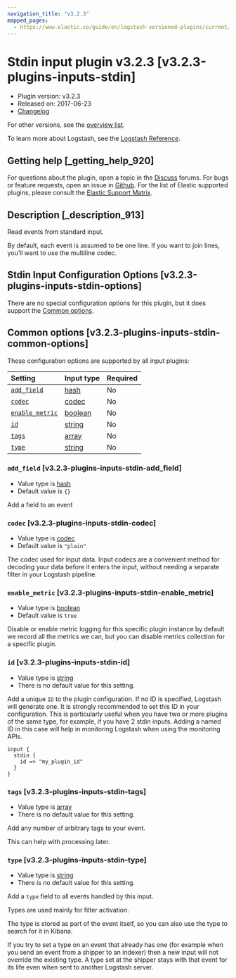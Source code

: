 ```yaml
---
navigation_title: "v3.2.3"
mapped_pages:
  - https://www.elastic.co/guide/en/logstash-versioned-plugins/current/v3.2.3-plugins-inputs-stdin.html
---
```


# Stdin input plugin v3.2.3 [v3.2.3-plugins-inputs-stdin]

* Plugin version: v3.2.3
* Released on: 2017-06-23
* [Changelog](https://github.com/logstash-plugins/logstash-input-stdin/blob/v3.2.3/CHANGELOG.md)

For other versions, see the [overview list](input-stdin-index.md).

To learn more about Logstash, see the [Logstash Reference](https://www.elastic.co/guide/en/logstash/current/index.html).

## Getting help [_getting_help_920]

For questions about the plugin, open a topic in the [Discuss](http://discuss.elastic.co) forums. For bugs or feature requests, open an issue in [Github](https://github.com/logstash-plugins/logstash-input-stdin). For the list of Elastic supported plugins, please consult the [Elastic Support Matrix](https://www.elastic.co/support/matrix#matrix_logstash_plugins).

## Description [_description_913]

Read events from standard input.

By default, each event is assumed to be one line. If you want to join lines, you’ll want to use the multiline codec.

## Stdin Input Configuration Options [v3.2.3-plugins-inputs-stdin-options]

There are no special configuration options for this plugin, but it does support the [Common options](v3-2-3-plugins-inputs-stdin.md#v3.2.3-plugins-inputs-stdin-common-options).

## Common options [v3.2.3-plugins-inputs-stdin-common-options]

These configuration options are supported by all input plugins:

| Setting | Input type | Required |
| :- | :- | :- |
| [`add_field`](v3-2-3-plugins-inputs-stdin.md#v3.2.3-plugins-inputs-stdin-add_field) | [hash](/lsr/value-types.md#hash) | No |
| [`codec`](v3-2-3-plugins-inputs-stdin.md#v3.2.3-plugins-inputs-stdin-codec) | [codec](/lsr/value-types.md#codec) | No |
| [`enable_metric`](v3-2-3-plugins-inputs-stdin.md#v3.2.3-plugins-inputs-stdin-enable_metric) | [boolean](/lsr/value-types.md#boolean) | No |
| [`id`](v3-2-3-plugins-inputs-stdin.md#v3.2.3-plugins-inputs-stdin-id) | [string](/lsr/value-types.md#string) | No |
| [`tags`](v3-2-3-plugins-inputs-stdin.md#v3.2.3-plugins-inputs-stdin-tags) | [array](/lsr/value-types.md#array) | No |
| [`type`](v3-2-3-plugins-inputs-stdin.md#v3.2.3-plugins-inputs-stdin-type) | [string](/lsr/value-types.md#string) | No |

### `add_field` [v3.2.3-plugins-inputs-stdin-add_field]

* Value type is [hash](/lsr/value-types.md#hash)
* Default value is `{}`

Add a field to an event

### `codec` [v3.2.3-plugins-inputs-stdin-codec]

* Value type is [codec](/lsr/value-types.md#codec)
* Default value is `"plain"`

The codec used for input data. Input codecs are a convenient method for decoding your data before it enters the input, without needing a separate filter in your Logstash pipeline.

### `enable_metric` [v3.2.3-plugins-inputs-stdin-enable_metric]

* Value type is [boolean](/lsr/value-types.md#boolean)
* Default value is `true`

Disable or enable metric logging for this specific plugin instance by default we record all the metrics we can, but you can disable metrics collection for a specific plugin.

### `id` [v3.2.3-plugins-inputs-stdin-id]

* Value type is [string](/lsr/value-types.md#string)
* There is no default value for this setting.

Add a unique `ID` to the plugin configuration. If no ID is specified, Logstash will generate one. It is strongly recommended to set this ID in your configuration. This is particularly useful when you have two or more plugins of the same type, for example, if you have 2 stdin inputs. Adding a named ID in this case will help in monitoring Logstash when using the monitoring APIs.

```
input {
  stdin {
    id => "my_plugin_id"
  }
}
```

### `tags` [v3.2.3-plugins-inputs-stdin-tags]

* Value type is [array](/lsr/value-types.md#array)
* There is no default value for this setting.

Add any number of arbitrary tags to your event.

This can help with processing later.

### `type` [v3.2.3-plugins-inputs-stdin-type]

* Value type is [string](/lsr/value-types.md#string)
* There is no default value for this setting.

Add a `type` field to all events handled by this input.

Types are used mainly for filter activation.

The type is stored as part of the event itself, so you can also use the type to search for it in Kibana.

If you try to set a type on an event that already has one (for example when you send an event from a shipper to an indexer) then a new input will not override the existing type. A type set at the shipper stays with that event for its life even when sent to another Logstash server.
